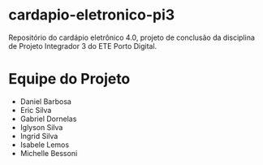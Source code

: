 # cardapio-eletronico-pi3
Repositório do cardápio eletrônico 4.0, projeto de conclusão da disciplina de Projeto Integrador 3 do ETE Porto Digital.

# Equipe do Projeto

- Daniel Barbosa
- Eric Silva
- Gabriel Dornelas
- Iglyson Silva
- Ingrid Silva
- Isabele Lemos
- Michelle Bessoni
